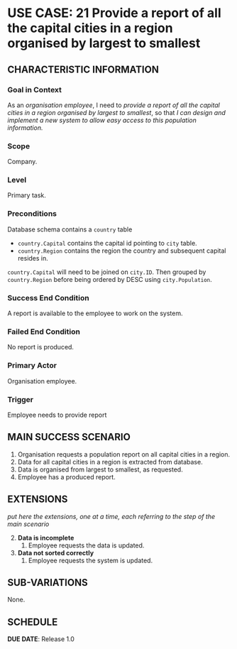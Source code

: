 # USE CASE: 21 Provide a report of all the capital cities in a region organised by largest to smallest

## CHARACTERISTIC INFORMATION

### Goal in Context

As an *organisation employee*, I need to *provide a report of all the capital cities in a region organised by largest to smallest*, so that *I can design and implement a new system to allow easy access to this population information.*

### Scope

Company. 

### Level

Primary task.

### Preconditions

Database schema contains a `country` table
- `country.Capital` contains the capital id pointing to `city` table.
- `country.Region` contains the region the country and subsequent capital resides in.

`country.Capital` will need to be joined on `city.ID`. Then grouped by `country.Region` before being ordered by DESC using `city.Population`.

### Success End Condition

A report is available to the employee to work on the system.

### Failed End Condition

No report is produced.

### Primary Actor

Organisation employee.

### Trigger

Employee needs to provide report 

## MAIN SUCCESS SCENARIO

1. Organisation requests a population report on all capital cities in a region. 
2. Data for all capital cities in a region is extracted from database.
3. Data is organised from largest to smallest, as requested.
4. Employee has a produced report.

## EXTENSIONS

*put here the extensions, one at a time, each referring to the step of the main scenario*

2. **Data is incomplete**
    1. Employee requests the data is updated.
3. **Data not sorted correctly**
    1. Employee requests the system is updated.

## SUB-VARIATIONS

None.

## SCHEDULE

**DUE DATE**: Release 1.0